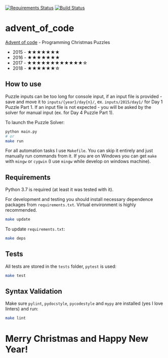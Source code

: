 [![Requirements Status](https://requires.io/github/lancelote/advent_of_code/requirements.svg?branch=master)](https://requires.io/github/lancelote/advent_of_code/requirements/?branch=master)
[![Build Status](https://travis-ci.org/lancelote/advent_of_code.svg?branch=master)](https://travis-ci.org/lancelote/advent_of_code)

# advent_of_code

[Advent of code](http://adventofcode.com/) - Programming Christmas Puzzles

- 2015 - ★★★★★★★
- 2016 - ★★★★★★★
- 2017 - ★★★★★★★★★★★★☆
- 2018 - ★★★★★★☆

## How to use

Puzzle inputs can be too long for console input, if an input file is provided - save and move it to `inputs/{year}/day{n}/`, ex. `inputs/2015/day1/` for Day 1 Puzzle Part 1. If an input file is not expected - you will be asked by the solver for manual input (ex. for Day 4 Puzzle Part 1).

To launch the Puzzle Solver:
```bash
python main.py
# or
make run
```

For all automation tasks I use `Makefile`. You can skip it entirely and just manually run commands from it. If you are on Windows you can get `make` with `mingw` or `cygwin` (I use `mingw` while develop on windows machine).

## Requirements

Python 3.7 is required (at least it was tested with it).

For development and testing you should install necessary dependence packages from `requirements.txt`. Virtual environment is highly recommended.

```bash
make update
```

To update `requirements.txt`:

```bash
make deps
```

## Tests

All tests are stored in the `tests` folder, `pytest` is used:

```bash
make test
```

## Syntax Validation

Make sure `pylint`, `pydocstyle`, `pycodestyle` and `mypy` are installed (yes I love linters) and run:

```bash
make lint
```

# Merry Christmas and Happy New Year!

